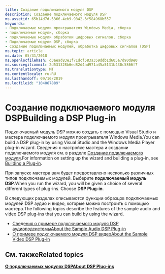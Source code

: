 ```yaml
---
title: Создание подключаемого модуля DSP
description: Создание подключаемого модуля DSP
ms.assetid: 65b14d7d-5366-4eb9-9842-3f584968b557
keywords:
- Подключаемые модули проигрывателя Windows Media, сборка
- подключаемые модули, сборка
- подключаемые модули обработки цифровых сигналов, сборка
- Подключаемые модули DSP, сборка
- Создание подключаемых модулей, обработка цифровых сигналов (DSP)
ms.topic: article
ms.date: 05/31/2018
ms.openlocfilehash: d3aead83e1f71dcf583a359ddb1d605a7d90d9e0
ms.sourcegitcommit: 2d531328b6ed82d4ad971a45a5131b430c5866f7
ms.translationtype: MT
ms.contentlocale: ru-RU
ms.lasthandoff: 09/16/2019
ms.locfileid: "104067889"
---
```

# <a name="building-a-dsp-plug-in"></a><span data-ttu-id="47ecb-108">Создание подключаемого модуля DSP</span><span class="sxs-lookup"><span data-stu-id="47ecb-108">Building a DSP Plug-in</span></span>

<span data-ttu-id="47ecb-109">Подключаемый модуль DSP можно создать с помощью Visual Studio и мастера подключаемого модуля проигрывателя Windows Media.</span><span class="sxs-lookup"><span data-stu-id="47ecb-109">You can build a DSP plug-in by using Visual Studio and the Windows Media Player plug-in wizard.</span></span> <span data-ttu-id="47ecb-110">Сведения о настройке мастера и создании подключаемого модуля см. в разделе [Создание подключаемого модуля](building-a-plug-in.md).</span><span class="sxs-lookup"><span data-stu-id="47ecb-110">For information on setting up the wizard and building a plug-in, see [Building a Plug-in](building-a-plug-in.md).</span></span>

<span data-ttu-id="47ecb-111">При запуске мастера вам будет предоставлено несколько различных типов подключаемых модулей. Выберите **подключаемый модуль DSP**.</span><span class="sxs-lookup"><span data-stu-id="47ecb-111">When you run the wizard, you will be given a choice of several different types of plug-ins. Choose **DSP Plug-in**.</span></span>

<span data-ttu-id="47ecb-112">В следующих разделах описываются функции образцов подключаемых модулей DSP аудио и видео, которые можно построить с помощью мастера.</span><span class="sxs-lookup"><span data-stu-id="47ecb-112">The following topics describe the features of the sample audio and video DSP plug-ins that you can build by using the wizard.</span></span>

-   [<span data-ttu-id="47ecb-113">Сведения о примере подключаемого модуля DSP аудиоподсистемы</span><span class="sxs-lookup"><span data-stu-id="47ecb-113">About the Sample Audio DSP Plug-in</span></span>](about-the-sample-audio-dsp-plug-in.md)
-   [<span data-ttu-id="47ecb-114">О примере подключаемого модуля DSP видео</span><span class="sxs-lookup"><span data-stu-id="47ecb-114">About the Sample Video DSP Plug-in</span></span>](about-the-sample-video-dsp-plug-in.md)

## <a name="related-topics"></a><span data-ttu-id="47ecb-115">См. также</span><span class="sxs-lookup"><span data-stu-id="47ecb-115">Related topics</span></span>

<dl> <dt>

[<span data-ttu-id="47ecb-116">**О подключаемых модулях DSP**</span><span class="sxs-lookup"><span data-stu-id="47ecb-116">**About DSP Plug-ins**</span></span>](about-dsp-plug-ins.md)
</dt> </dl>

 

 




